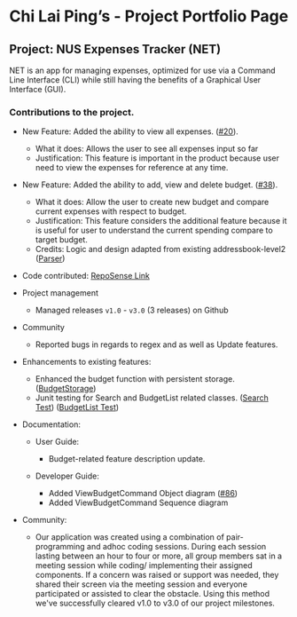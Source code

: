 # Chi Lai Ping’s - Project Portfolio Page

## Project: NUS Expenses Tracker (NET)
NET is an app for managing expenses, optimized for use via a Command Line Interface (CLI) while still having the benefits of a Graphical User Interface (GUI).

### Contributions to the project.

* New Feature: Added the ability to view all expenses.
([#20](https://github.com/AY2021S1-TIC4001-4/tp/pull/20)).
  * What it does: Allows the user to see all expenses input so far  
  * Justification: This feature is important in the product because user need to view the expenses for reference at any time.  
  
* New Feature: Added the ability to add, view and delete budget.
([#38](https://github.com/AY2021S1-TIC4001-4/tp/pull/38)).
  * What it does: Allow the user to create new budget and compare current expenses with respect to budget.  
  * Justification: This feature considers the additional feature because it is useful for user to understand the current spending compare to target budget. 
  * Credits: Logic and design adapted from existing addressbook-level2 ([Parser](https://github.com/se-edu/addressbook-level2/blob/master/src/seedu/addressbook/parser/Parser.java]))

* Code contributed: [RepoSense Link](https://nus-tic4001-ay2021s1.github.io/tp-dashboard/#breakdown=true&search=chilaiping&sort=groupTitle&sortWithin=title&since=2020-08-14&timeframe=commit&mergegroup=&groupSelect=groupByRepos&checkedFileTypes=docs~functional-code~test-code~other)
 
* Project management
  * Managed releases ```v1.0``` - ```v3.0``` (3 releases) on Github

* Community
  * Reported bugs in regards to regex and as well as Update features. 
  
* Enhancements to existing features:
  
  * Enhanced the budget function with persistent storage. ([BudgetStorage](https://github.com/AY2021S1-TIC4001-4/tp/pull/65))
  * Junit testing for Search and BudgetList related classes. 
    ([Search Test](https://github.com/AY2021S1-TIC4001-4/tp/pull/24))
    ([BudgetList Test](https://github.com/AY2021S1-TIC4001-4/tp/pull/50))
  
* Documentation:
  * User Guide:
    * Budget-related feature description update. 
    
  * Developer Guide:
    * Added ViewBudgetCommand Object diagram ([#86](https://github.com/AY2021S1-TIC4001-4/tp/pull/86))
    * Added ViewBudgetCommand Sequence diagram 

* Community:
  * Our application was created using a combination of pair-programming and adhoc coding sessions. During each session lasting between an hour to four or more, all group members sat in a meeting session while coding/ implementing their assigned components. If a concern was raised or support was needed, they shared their screen via the meeting session and everyone participated or assisted to clear the obstacle. Using this method we've successfully cleared v1.0 to v3.0 of our project milestones. 

	


